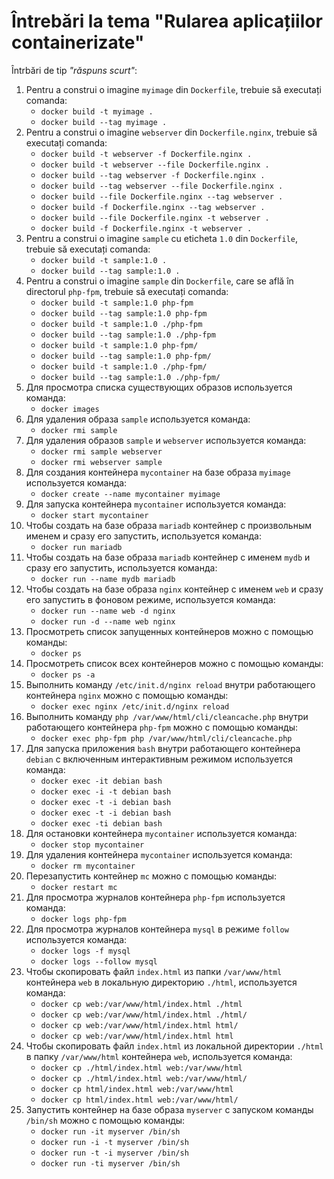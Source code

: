 # Întrebări la tema "Rularea aplicațiilor containerizate"

Întrbări de tip _"răspuns scurt"_:

1. Pentru a construi o imagine `myimage` din `Dockerfile`, trebuie să executați comanda:
   - `docker build -t myimage .`
   - `docker build --tag myimage .`
2. Pentru a construi o imagine `webserver` din `Dockerfile.nginx`, trebuie să executați comanda:
   - `docker build -t webserver -f Dockerfile.nginx .`
   - `docker build -t webserver --file Dockerfile.nginx .`
   - `docker build --tag webserver -f Dockerfile.nginx .`
   - `docker build --tag webserver --file Dockerfile.nginx .`
   - `docker build --file Dockerfile.nginx --tag webserver .`
   - `docker build -f Dockerfile.nginx --tag webserver .`
   - `docker build --file Dockerfile.nginx -t webserver .`
   - `docker build -f Dockerfile.nginx -t webserver .`
3. Pentru a construi o imagine `sample` cu eticheta `1.0` din `Dockerfile`, trebuie să executați comanda:
   - `docker build -t sample:1.0 .`
   - `docker build --tag sample:1.0 .`
4. Pentru a construi o imagine `sample` din `Dockerfile`, care se află în directorul `php-fpm`, trebuie să executați comanda:
   - `docker build -t sample:1.0 php-fpm`
   - `docker build --tag sample:1.0 php-fpm`
   - `docker build -t sample:1.0 ./php-fpm`
   - `docker build --tag sample:1.0 ./php-fpm`
   - `docker build -t sample:1.0 php-fpm/`
   - `docker build --tag sample:1.0 php-fpm/`
   - `docker build -t sample:1.0 ./php-fpm/`
   - `docker build --tag sample:1.0 ./php-fpm/`
5. Для просмотра списка существующих образов используется команда:
   - `docker images`
6. Для удаления образа `sample` используется команда:
   - `docker rmi sample`
7. Для удаления образов `sample` и `webserver` используется команда:
   - `docker rmi sample webserver`
   - `docker rmi webserver sample`
8. Для создания контейнера `mycontainer` на базе образа `myimage` используется команда:
   - `docker create --name mycontainer myimage`
9. Для запуска контейнера `mycontainer` используется команда:
   - `docker start mycontainer`
10. Чтобы создать на базе образа `mariadb` контейнер с произвольным именем и сразу его запустить, используется команда:
    - `docker run mariadb`
11. Чтобы создать на базе образа `mariadb` контейнер с именем `mydb` и сразу его запустить, используется команда:
    - `docker run --name mydb mariadb`
12. Чтобы создать на базе образа `nginx` контейнер с именем `web` и сразу его запустить в фоновом режиме, используется команда:
    - `docker run --name web -d nginx`
    - `docker run -d --name web nginx`
13. Просмотреть список запущенных контейнеров можно с помощью команды:
    - `docker ps`
14. Просмотреть список всех контейнеров можно с помощью команды:
    - `docker ps -a`
15. Выполнить команду `/etc/init.d/nginx reload` внутри работающего контейнера `nginx` можно с помощью команды:
    - `docker exec nginx /etc/init.d/nginx reload`
16. Выполнить команду `php /var/www/html/cli/cleancache.php` внутри работающего контейнера `php-fpm` можно с помощью команды:
    - `docker exec php-fpm php /var/www/html/cli/cleancache.php`
17. Для запуска приложения `bash` внутри работающего контейнера `debian` с включенным интерактивным режимом используется команда:
    - `docker exec -it debian bash`
    - `docker exec -i -t debian bash`
    - `docker exec -t -i debian bash`
    - `docker exec -t -i debian bash`
    - `docker exec -ti debian bash`
18. Для остановки контейнера `mycontainer` используется команда:
    - `docker stop mycontainer`
19. Для удаления контейнера `mycontainer` используется команда:
    - `docker rm mycontainer`
20. Перезапустить контейнер `mc` можно с помощью команды:
    - `docker restart mc`
21. Для просмотра журналов контейнера `php-fpm` используется команда:
    - `docker logs php-fpm`
22. Для просмотра журналов контейнера `mysql` в режиме `follow` используется команда:
    - `docker logs -f mysql`
    - `docker logs --follow mysql`
23. Чтобы скопировать файл `index.html` из папки `/var/www/html` контейнера `web` в локальную директорию `./html`, используется команда:
    - `docker cp web:/var/www/html/index.html ./html`
    - `docker cp web:/var/www/html/index.html ./html/`
    - `docker cp web:/var/www/html/index.html html/`
    - `docker cp web:/var/www/html/index.html html`
24. Чтобы скопировать файл `index.html` из локальной директории `./html` в папку `/var/www/html` контейнера `web`, используется команда:
    - `docker cp ./html/index.html web:/var/www/html`
    - `docker cp ./html/index.html web:/var/www/html/`
    - `docker cp html/index.html web:/var/www/html`
    - `docker cp html/index.html web:/var/www/html/`
25. Запустить контейнер на базе образа `myserver` с запуском команды `/bin/sh` можно с помощью команды:
    - `docker run -it myserver /bin/sh`
    - `docker run -i -t myserver /bin/sh`
    - `docker run -t -i myserver /bin/sh`
    - `docker run -ti myserver /bin/sh`
